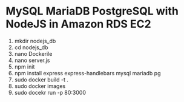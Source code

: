 # MySQL MariaDB PostgreSQL with NodeJS in Amazon RDS EC2
1. mkdir nodejs_db
2. cd nodejs_db
3. nano Dockerile
4. nano server.js
5. npm init
6. npm install express express-handlebars mysql mariadb pg
7. sudo docker build -t <your-application-name> .
8. sudo docker images
9. sudo docekr run -p 80:3000 <image-id of application-name>

